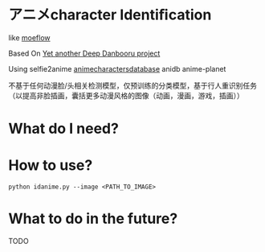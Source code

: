 # アニメcharacter Identiﬁcation
like [moeflow](https://github.com/freedomofkeima/MoeFlow)

Based On [Yet another Deep Danbooru project](https://github.com/zyddnys/RegDeepDanbooru)

Using selfie2anime [animecharactersdatabase](https://www.animecharactersdatabase.com/) anidb anime-planet

不基于任何动漫脸/头相关检测模型，仅预训练的分类模型，基于行人重识别任务（以提高非脸插画，囊括更多动漫风格的图像（动画，漫画，游戏，插画））

# What do I need?

# How to use?
`python idanime.py --image <PATH_TO_IMAGE>`

# What to do in the future?
TODO

